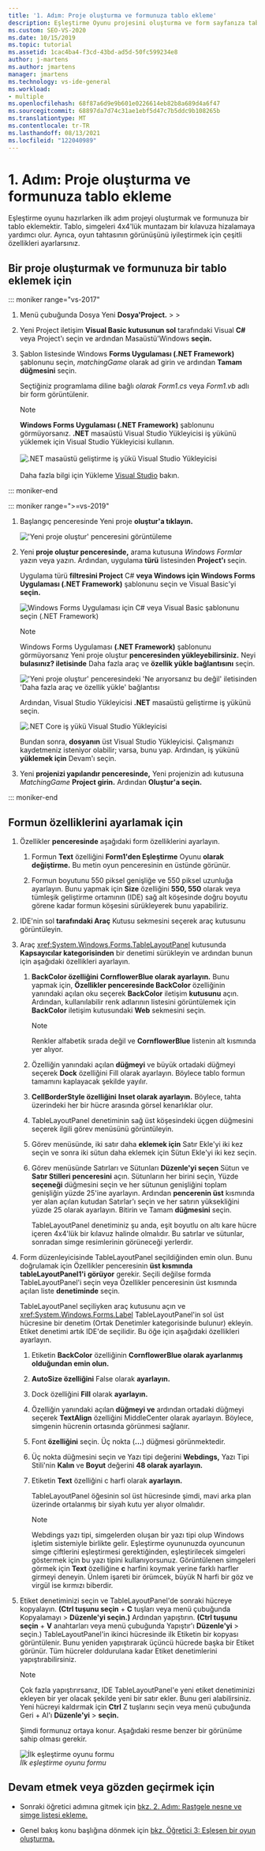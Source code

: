 ```yaml
---
title: '1. Adım: Proje oluşturma ve formunuza tablo ekleme'
description: Eşleştirme Oyunu projesini oluşturma ve form sayfanıza tablo ekleme hakkında bilgi.
ms.custom: SEO-VS-2020
ms.date: 10/15/2019
ms.topic: tutorial
ms.assetid: 1cac4ba4-f3cd-43bd-ad5d-50fc599234e8
author: j-martens
ms.author: jmartens
manager: jmartens
ms.technology: vs-ide-general
ms.workload:
- multiple
ms.openlocfilehash: 68f87a6d9e9b601e0226614eb82b8a689d4a6f47
ms.sourcegitcommit: 68897da7d74c31ae1ebf5d47c7b5ddc9b108265b
ms.translationtype: MT
ms.contentlocale: tr-TR
ms.lasthandoff: 08/13/2021
ms.locfileid: "122040989"
---
```

# <a name="step-1-create-a-project-and-add-a-table-to-your-form"></a>1. Adım: Proje oluşturma ve formunuza tablo ekleme

Eşleştirme oyunu hazırlarken ilk adım projeyi oluşturmak ve formunuza bir tablo eklemektir. Tablo, simgeleri 4x4'lük muntazam bir kılavuza hizalamaya yardımcı olur. Ayrıca, oyun tahtasının görünüşünü iyileştirmek için çeşitli özellikleri ayarlarsınız.

## <a name="to-create-a-project-and-add-a-table-to-your-form"></a>Bir proje oluşturmak ve formunuza bir tablo eklemek için

::: moniker range="vs-2017"

1. Menü çubuğunda Dosya Yeni **Dosya'Project.** >  > 

1. Yeni Project iletişim **Visual Basic kutusunun sol** tarafındaki Visual  **C#** veya Project'ı seçin ve ardından Masaüstü'Windows **seçin.**

1. Şablon listesinde Windows **Forms Uygulaması (.NET Framework)** şablonunu seçin, *matchingGame* olarak ad girin ve ardından **Tamam düğmesini** seçin.

    Seçtiğiniz programlama diline bağlı *olarak Form1.cs* veya *Form1.vb* adlı bir form görüntülenir.

   > [!NOTE]
   > **Windows Forms Uygulaması (.NET Framework)** şablonunu görmüyorsanız. **.NET** masaüstü Visual Studio Yükleyicisi iş yükünü yüklemek için Visual Studio Yükleyicisi kullanın.<br/><br/>![.NET masaüstü geliştirme iş yükü Visual Studio Yükleyicisi](../ide/media/dot-net-desktop-dev-workload.png)<br/><br/> Daha fazla bilgi için Yükleme [Visual Studio](../install/install-visual-studio.md) bakın.

::: moniker-end

::: moniker range=">=vs-2019"

1. Başlangıç penceresinde Yeni proje **oluştur'a tıklayın.**

   !['Yeni proje oluştur' penceresini görüntüleme](../get-started/media/vs-2019/create-new-project-dark-theme.png)

1. Yeni **proje oluştur penceresinde,** arama kutusuna *Windows Formlar* yazın veya yazın. Ardından, uygulama **türü** listesinden **Project'ı** seçin.

   Uygulama türü **filtresini Project** C# **veya Windows için Windows Forms Uygulaması (.NET Framework)** şablonunu seçin ve Visual Basic'yi **seçin.**

   ![Windows Forms Uygulaması için C# veya Visual Basic şablonunu seçin (.NET Framework)](./media/create-new-project-search-winforms-filtered.png)

   > [!NOTE]
   > Windows Forms Uygulaması **(.NET Framework)** şablonunu görmüyorsanız Yeni proje oluştur **penceresinden yükleyebilirsiniz.** Neyi **bulasınız? iletisinde** Daha fazla araç ve **özellik yükle bağlantısını** seçin.
   >
   > !['Yeni proje oluştur' penceresindeki 'Ne arıyorsanız bu değil' iletisinden 'Daha fazla araç ve özellik yükle' bağlantısı](../get-started/media/vs-2019/not-finding-what-looking-for.png)
   >
   > Ardından, Visual Studio Yükleyicisi **.NET** masaüstü geliştirme iş yükünü seçin.
   >
   > ![.NET Core iş yükü Visual Studio Yükleyicisi](../ide/media/install-dot-net-desktop-env.png)
   >
   > Bundan sonra, **dosyanın** üst Visual Studio Yükleyicisi. Çalışmanızı kaydetmeniz isteniyor olabilir; varsa, bunu yap. Ardından, iş yükünü **yüklemek için** Devam'ı seçin.

1. Yeni **projenizi yapılandır penceresinde,** Yeni projenizin adı kutusuna *MatchingGame* **Project girin.** Ardından **Oluştur'a seçin.**

::: moniker-end

## <a name="to-set-properties-for-a-form"></a>Formun özelliklerini ayarlamak için

1. Özellikler **penceresinde** aşağıdaki form özelliklerini ayarlayın.

   1. Formun **Text** özelliğini **Form1'den Eşleştirme** Oyunu **olarak değiştirme.** Bu metin oyun penceresinin en üstünde görünür.

   2. Formun boyutunu 550 piksel genişliğe ve 550 piksel uzunluğa ayarlayın. Bunu yapmak için **Size** özelliğini **550, 550** olarak veya tümleşik geliştirme ortamının (IDE) sağ alt köşesinde doğru boyutu görene kadar formun köşesini sürükleyerek bunu yapabiliriz.

2. IDE'nin sol **tarafındaki Araç** Kutusu sekmesini seçerek araç kutusunu görüntüleyin.

3. Araç <xref:System.Windows.Forms.TableLayoutPanel> kutusunda **Kapsayıcılar kategorisinden** bir denetimi sürükleyin ve ardından bunun için aşağıdaki özellikleri ayarlayın.

   1. **BackColor özelliğini** **CornflowerBlue olarak ayarlayın.** Bunu yapmak için, **Özellikler penceresinde BackColor** özelliğinin yanındaki açılan oku seçerek **BackColor** iletişim **kutusunu** açın.  Ardından, kullanılabilir renk adlarının listesini görüntülemek için **BackColor** iletişim kutusundaki **Web** sekmesini seçin.

      > [!NOTE]
      > Renkler alfabetik sırada değil ve **CornflowerBlue** listenin alt kısmında yer alıyor.

   2. Özelliğin yanındaki açılan **düğmeyi** ve büyük ortadaki düğmeyi seçerek **Dock** özelliğini Fill olarak ayarlayın. Böylece tablo formun tamamını kaplayacak şekilde yayılır.

   3. **CellBorderStyle özelliğini** **Inset olarak ayarlayın.** Böylece, tahta üzerindeki her bir hücre arasında görsel kenarlıklar olur.

   4. TableLayoutPanel denetiminin sağ üst köşesindeki üçgen düğmesini seçerek ilgili görev menüsünü görüntüleyin.

   5. Görev menüsünde, iki satır daha **eklemek için** Satır Ekle'yi iki kez seçin ve sonra iki sütun daha eklemek için Sütun Ekle'yi iki kez seçin. 

   6. Görev menüsünde Satırları ve Sütunları **Düzenle'yi seçen** Sütun ve **Satır Stilleri penceresini** açın. Sütunların her birini seçin, Yüzde **seçeneği** düğmesini seçin ve her sütunun genişliğini toplam genişliğin yüzde 25'ine ayarlayın. Ardından **pencerenin üst** kısmında yer alan açılan kutudan Satırlar'ı seçin ve her satırın yüksekliğini yüzde 25 olarak ayarlayın. Bitirin ve Tamam **düğmesini** seçin.

      TableLayoutPanel denetiminiz şu anda, eşit boyutlu on altı kare hücre içeren 4x4'lük bir kılavuz halinde olmalıdır. Bu satırlar ve sütunlar, sonradan simge resimlerinin görüneceği yerlerdir.

4. Form düzenleyicisinde TableLayoutPanel seçildiğinden emin olun. Bunu doğrulamak için Özellikler penceresinin **üst kısmında tableLayoutPanel1'i** **görüyor** gerekir. Seçili değilse formda TableLayoutPanel'i seçin veya Özellikler penceresinin üst kısmında açılan liste **denetiminde** seçin.

    TableLayoutPanel seçiliyken araç kutusunu açın ve <xref:System.Windows.Forms.Label> TableLayoutPanel'in sol üst hücresine bir denetim (Ortak Denetimler kategorisinde bulunur)  ekleyin. Etiket denetimi artık IDE'de seçilidir. Bu öğe için aşağıdaki özellikleri ayarlayın.

   1. Etiketin **BackColor** özelliğinin **CornflowerBlue olarak ayarlanmış olduğundan emin olun.**

   2. **AutoSize özelliğini** False olarak **ayarlayın.**

   3. Dock özelliğini **Fill** olarak **ayarlayın.**

   4. Özelliğin yanındaki açılan **düğmeyi ve** ardından ortadaki düğmeyi seçerek **TextAlign** özelliğini MiddleCenter olarak ayarlayın. Böylece, simgenin hücrenin ortasında görünmesi sağlanır.

   5. Font **özelliğini** seçin. Üç nokta (**...**) düğmesi görünmektedir.

   6. Üç nokta düğmesini seçin ve  Yazı tipi değerini **Webdings,** Yazı Tipi Stili'nin **Kalın** ve **Boyut** değerini **48 olarak ayarlayın.** 

   7. Etiketin **Text** özelliğini c harfi olarak **ayarlayın.**

        TableLayoutPanel öğesinin sol üst hücresinde şimdi, mavi arka plan üzerinde ortalanmış bir siyah kutu yer alıyor olmalıdır.

       > [!NOTE]
       > Webdings yazı tipi, simgelerden oluşan bir yazı tipi olup Windows işletim sistemiyle birlikte gelir. Eşleştirme oyununuzda oyuncunun simge çiftlerini eşleştirmesi gerektiğinden, eşleştirilecek simgeleri göstermek için bu yazı tipini kullanıyorsunuz. Görüntülenen simgeleri görmek için **Text** özelliğine **c** harfini koymak yerine farklı harfler girmeyi deneyin. Ünlem işareti bir örümcek, büyük N harfi bir göz ve virgül ise kırmızı biberdir.

5. Etiket denetiminizi seçin ve TableLayoutPanel'de sonraki hücreye kopyalayın. **(Ctrl tuşunu seçin** + **C** tuşları veya menü çubuğunda Kopyalamayı   >  **Düzenle'yi seçin.)** Ardından yapıştırın. **(Ctrl tuşunu seçin** + **V** anahtarları veya menü çubuğunda Yapıştır'ı **Düzenle'yi**  >  seçin.) TableLayoutPanel'in ikinci hücresinde ilk Etiketin bir kopyası görüntülenir. Bunu yeniden yapıştırarak üçüncü hücrede başka bir Etiket görünür. Tüm hücreler doldurulana kadar Etiket denetimlerini yapıştırabilirsiniz.

   > [!NOTE]
   > Çok fazla yapıştırırsanız, IDE TableLayoutPanel'e yeni etiket denetiminizi ekleyen bir yer olacak şekilde yeni bir satır ekler. Bunu geri alabilirsiniz. Yeni hücreyi kaldırmak için **Ctrl** Z tuşlarını seçin veya menü çubuğunda Geri +  Al'ı **Düzenle'yi**  >  **seçin.**

    Şimdi formunuz ortaya konur. Aşağıdaki resme benzer bir görünüme sahip olması gerekir.

    ![İlk eşleştirme oyunu formu](../ide/media/express_tut4step1.png)<br/>*İlk eşleştirme oyunu formu*

## <a name="to-continue-or-review"></a>Devam etmek veya gözden geçirmek için

- Sonraki öğretici adımına gitmek için [bkz. 2. Adım: Rastgele nesne ve simge listesi ekleme.](../ide/step-2-add-a-random-object-and-a-list-of-icons.md)

- Genel bakış konu başlığına dönmek için [bkz. Öğretici 3: Eşleşen bir oyun oluşturma.](../ide/tutorial-3-create-a-matching-game.md)
